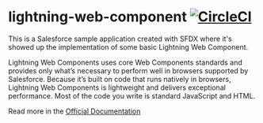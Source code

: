 # lightning-web-component [![CircleCI](https://circleci.com/gh/matteopio-napolitano/lightning-web-components/tree/master.svg?style=svg)](https://circleci.com/gh/matteopio-napolitano/lightning-web-components/tree/master)

This is a Salesforce sample application created with SFDX where it's showed up the implementation of some basic Lightning Web Component.

Lightning Web Components uses core Web Components standards and provides only what’s necessary to perform well in browsers supported by Salesforce. Because it’s built on code that runs natively in browsers, Lightning Web Components is lightweight and delivers exceptional performance. Most of the code you write is standard JavaScript and HTML.

Read more in the [Official Documentation](https://developer.salesforce.com/docs/component-library/documentation/lwc)